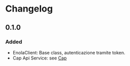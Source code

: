 # Changelog

## 0.1.0

### Added
- EnolaClient: Base class, autenticazione tramite token.
- Cap Api Service: see [Cap](https://developers.openapi.it/categories/ecommerce/cap)
